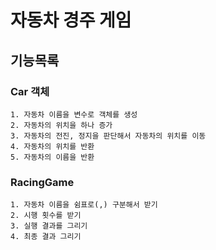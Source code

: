 # 자동차 경주 게임

## 기능목록
### Car 객체
    1. 자동차 이름을 변수로 객체를 생성
    2. 자동차의 위치을 하나 증가
    3. 자동차의 전진, 정지을 판단해서 자동차의 위치를 이동
    4. 자동차의 위치를 반환
    5. 자동차의 이름을 반환
    
### RacingGame
    1. 자동차 이름을 쉼표로(,) 구분해서 받기
    2. 시행 횟수를 받기
    3. 실행 결과를 그리기
    4. 최종 결과 그리기
